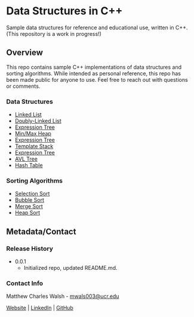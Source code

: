 # Data Structures in C++
Sample data structures for reference and educational use, written in C++. (This repository is a work in progress!)

## Overview
This repo contains sample C++ implementations of data structures and sorting algorithms. While intended as personal reference, this repo has been made public for anyone to use. Feel free to reach out with questions or comments.

### Data Structures
- [Linked List](https://github.com/mattcwalsh)
- [Doubly-Linked List](https://github.com/mattcwalsh)
- [Expression Tree](https://github.com/mattcwalsh)
- [Min/Max Heap](https://github.com/mattcwalsh)
- [Expression Tree](https://github.com/mattcwalsh)
- [Template Stack](https://github.com/mattcwalsh)
- [Expression Tree](https://github.com/mattcwalsh)
- [AVL Tree](https://github.com/mattcwalsh)
- [Hash Table](https://github.com/mattcwalsh/sample-data-structures/tree/master/data-structures/hash-tables)

### Sorting Algorithms
- [Selection Sort](https://github.com/mattcwalsh)
- [Bubble Sort](https://github.com/mattcwalsh)
- [Merge Sort](https://github.com/mattcwalsh)
- [Heap Sort](https://github.com/mattcwalsh)

## Metadata/Contact

### Release History

* 0.0.1
   * Initialized repo, updated README.md.

### Contact Info
Matthew Charles Walsh - mwals003@ucr.edu

[Website](https://github.com/mattcwalsh) | [LinkedIn](https://github.com/mattcwalsh) | [GitHub](https://github.com/mattcwalsh)
